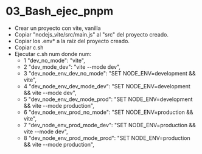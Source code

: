 # 03_Bash_ejec_pnpm

- Crear un proyecto con vite, vanilla
- Copiar "nodejs_vite/src/main.js" al "src" del proyecto creado.
- Copiar los .env\* a la raíz del proyecto creado.
- Copiar c.sh
- Ejecutar c.sh num donde num:
  - 1 "dev_no_mode": "vite",
  - 2 "dev_mode_dev": "vite --mode dev",
  - 3 "dev_node_env_dev_no_mode": "SET NODE_ENV=development && vite",
  - 4 "dev_node_env_dev_mode_dev": "SET NODE_ENV=development && vite --mode dev",
  - 5 "dev_node_env_dev_mode_prod": "SET NODE_ENV=development && vite --mode production",
  - 6 "dev_node_env_prod_no_mode": "SET NODE_ENV=production && vite",
  - 7 "dev_node_env_prod_mode_dev": "SET NODE_ENV=production && vite --mode dev",
  - 8 "dev_node_env_prod_mode_prod": "SET NODE_ENV=production && vite --mode production",
